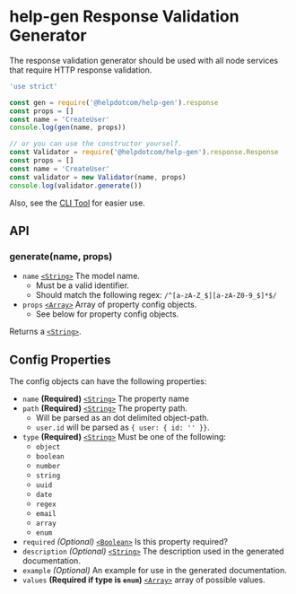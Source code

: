 # help-gen Response Validation Generator

The response validation generator should be used with all node services that
require HTTP response validation.

```js
'use strict'

const gen = require('@helpdotcom/help-gen').response
const props = []
const name = 'CreateUser'
console.log(gen(name, props))

// or you can use the constructor yourself.
const Validator = require('@helpdotcom/help-gen').response.Response
const props = []
const name = 'CreateUser'
const validator = new Validator(name, props)
console.log(validator.generate())
```

Also, see the [CLI Tool](cli.md) for easier use.

## API

### generate(name, props)

* `name` [`<String>`][] The model name.
  * Must be a valid identifier.
  * Should match the following regex: `/^[a-zA-Z_$][a-zA-Z0-9_$]*$/`
* `props` [`<Array>`][] Array of property config objects.
  * See below for property config objects.

Returns a [`<String>`][].

## Config Properties

The config objects can have the following properties:

* `name` **(Required)** [`<String>`][] The property name
* `path` **(Required)** [`<String>`][] The property path.
  * Will be parsed as an dot delimited object-path.
  * `user.id` will be parsed as `{ user: { id: '' }}`.
* `type` **(Required)** [`<String>`][] Must be one of the following:
  * `object`
  * `boolean`
  * `number`
  * `string`
  * `uuid`
  * `date`
  * `regex`
  * `email`
  * `array`
  * `enum`
* `required` *(Optional)* [`<Boolean>`][] Is this property required?
* `description` *(Optional)* [`<String>`][] The description used in the
generated documentation.
* `example` *(Optional)* An example for use in the generated documentation.
* `values` **(Required if type is `enum`)** [`<Array>`][] array of possible
  values.

[`<Array>`]: https://mdn.io/array
[`<Boolean>`]: https://mdn.io/boolean
[`<String>`]: https://mdn.io/string
